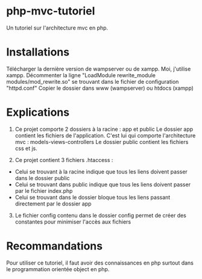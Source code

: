 # php-mvc-tutoriel
Un tutoriel sur l'architecture mvc en php.
# Installations
Télécharger la dernière version de wampserver ou de xampp. Moi, j'utilise xampp. Décommenter la ligne "LoadModule rewrite_module modules/mod_rewrite.so" se trouvant dans le fichier de configuration "httpd.conf"
Copier le dossier dans www (wampserver) ou htdocs (xampp)
# Explications

1. Ce projet comporte 2 dossiers à la racine : app et public
Le dossier app contient les fichiers de l'application. C'est lui qui comporte l'architecture mvc : models-views-controllers
Le dossier public contient les fichiers css et js.

2. Ce projet contient 3 fichiers .htaccess :
- Celui se trouvant à la racine indique que tous les liens doivent passer dans le dossier public
- Celui se trouvant dans public indique que tous les liens doivent passer par le fichier index.php
- Celui se trouvant dans le dossier bloque tous les liens passant directement par le dossier app

3. Le fichier config contenu dans le dossier config permet de créer des constantes pour minimiser l'accès aux fichiers
# Recommandations

Pour utiliser ce tutoriel, il faut avoir des connaissances en php surtout dans le programmation orientée object en php.
